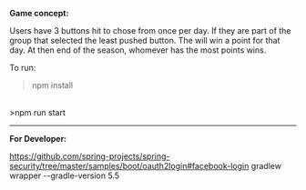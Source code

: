 **Game concept:**

Users have 3 buttons hit to chose from once per day. If they are part of the group that selected the least pushed button. The will win a point for that day. At then end of the season, whomever has the most points wins. 


To run: 
>npm install 
<br/>
>npm run start

___
**For Developer:**

https://github.com/spring-projects/spring-security/tree/master/samples/boot/oauth2login#facebook-login
gradlew wrapper --gradle-version 5.5